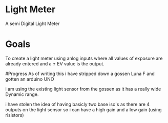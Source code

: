 # Light Meter
A semi Digital Light Meter

# Goals
To create a light meter using anlog inputs where all values of exposure are already entered and a ± EV value is the output.

#Progress
As of writing this i have stripped down a gossen Luna F and gotten an arduino UNO

i am using the existing light sensor from the gossen as it has a really wide Dynamic range.

i have stolen the idea of having basicly two base iso's as there are 4 outputs on the light sensor so i can have a high gain and a low gain (using risistors)
